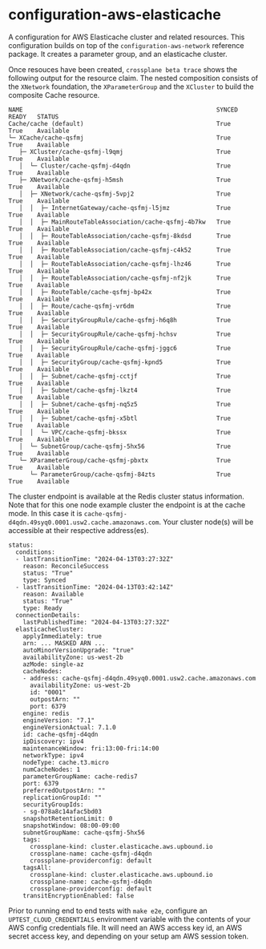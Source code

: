 # configuration-aws-elasticache
A configuration for AWS Elasticache cluster and related resources.
This configuration builds on top of the `configuration-aws-network`
reference package. It creates a parameter group, and an elasticache
cluster.

Once resouces have been created, `crossplane beta trace` shows the
following output for the resource claim. The nested composition consists
of the `XNetwork` foundation, the `XParameterGroup` and the `XCluster` to
build the composite Cache resource.
```
NAME                                                      SYNCED   READY   STATUS
Cache/cache (default)                                     True     True    Available
└─ XCache/cache-qsfmj                                     True     True    Available
   ├─ XCluster/cache-qsfmj-l9qmj                          True     True    Available
   │  └─ Cluster/cache-qsfmj-d4qdn                        True     True    Available
   ├─ XNetwork/cache-qsfmj-h5msh                          True     True    Available
   │  ├─ XNetwork/cache-qsfmj-5vpj2                       True     True    Available
   │  │  ├─ InternetGateway/cache-qsfmj-l5jmz             True     True    Available
   │  │  ├─ MainRouteTableAssociation/cache-qsfmj-4b7kw   True     True    Available
   │  │  ├─ RouteTableAssociation/cache-qsfmj-8kdsd       True     True    Available
   │  │  ├─ RouteTableAssociation/cache-qsfmj-c4k52       True     True    Available
   │  │  ├─ RouteTableAssociation/cache-qsfmj-lhz46       True     True    Available
   │  │  ├─ RouteTableAssociation/cache-qsfmj-nf2jk       True     True    Available
   │  │  ├─ RouteTable/cache-qsfmj-bp42x                  True     True    Available
   │  │  ├─ Route/cache-qsfmj-vr6dm                       True     True    Available
   │  │  ├─ SecurityGroupRule/cache-qsfmj-h6q8h           True     True    Available
   │  │  ├─ SecurityGroupRule/cache-qsfmj-hchsv           True     True    Available
   │  │  ├─ SecurityGroupRule/cache-qsfmj-jggc6           True     True    Available
   │  │  ├─ SecurityGroup/cache-qsfmj-kpnd5               True     True    Available
   │  │  ├─ Subnet/cache-qsfmj-cctjf                      True     True    Available
   │  │  ├─ Subnet/cache-qsfmj-lkzt4                      True     True    Available
   │  │  ├─ Subnet/cache-qsfmj-nq5z5                      True     True    Available
   │  │  ├─ Subnet/cache-qsfmj-x5btl                      True     True    Available
   │  │  └─ VPC/cache-qsfmj-bkssx                         True     True    Available
   │  └─ SubnetGroup/cache-qsfmj-5hx56                    True     True    Available
   └─ XParameterGroup/cache-qsfmj-pbxtx                   True     True    Available
      └─ ParameterGroup/cache-qsfmj-84zts                 True     True    Available
```

The cluster endpoint is available at the Redis cluster status information.
Note that for this one node example cluster the endpoint is at the
cache mode. In this case it
is `cache-qsfmj-d4qdn.49syq0.0001.usw2.cache.amazonaws.com`.
Your cluster node(s) will be accessible at their respective address(es).
```
status:
  conditions:
  - lastTransitionTime: "2024-04-13T03:27:32Z"
    reason: ReconcileSuccess
    status: "True"
    type: Synced
  - lastTransitionTime: "2024-04-13T03:42:14Z"
    reason: Available
    status: "True"
    type: Ready
  connectionDetails:
    lastPublishedTime: "2024-04-13T03:27:32Z"
  elasticacheCluster:
    applyImmediately: true
    arn: ... MASKED ARN ...
    autoMinorVersionUpgrade: "true"
    availabilityZone: us-west-2b
    azMode: single-az
    cacheNodes:
    - address: cache-qsfmj-d4qdn.49syq0.0001.usw2.cache.amazonaws.com
      availabilityZone: us-west-2b
      id: "0001"
      outpostArn: ""
      port: 6379
    engine: redis
    engineVersion: "7.1"
    engineVersionActual: 7.1.0
    id: cache-qsfmj-d4qdn
    ipDiscovery: ipv4
    maintenanceWindow: fri:13:00-fri:14:00
    networkType: ipv4
    nodeType: cache.t3.micro
    numCacheNodes: 1
    parameterGroupName: cache-redis7
    port: 6379
    preferredOutpostArn: ""
    replicationGroupId: ""
    securityGroupIds:
    - sg-078a8c14afac5bd03
    snapshotRetentionLimit: 0
    snapshotWindow: 08:00-09:00
    subnetGroupName: cache-qsfmj-5hx56
    tags:
      crossplane-kind: cluster.elasticache.aws.upbound.io
      crossplane-name: cache-qsfmj-d4qdn
      crossplane-providerconfig: default
    tagsAll:
      crossplane-kind: cluster.elasticache.aws.upbound.io
      crossplane-name: cache-qsfmj-d4qdn
      crossplane-providerconfig: default
    transitEncryptionEnabled: false
```

Prior to running end to end tests with `make e2e`, configure an
`UPTEST_CLOUD_CREDENTIALS` environment variable with the contents of
your AWS config credentials file. It will need an AWS access key id,
an AWS secret access key, and depending on your setup am AWS session token.
